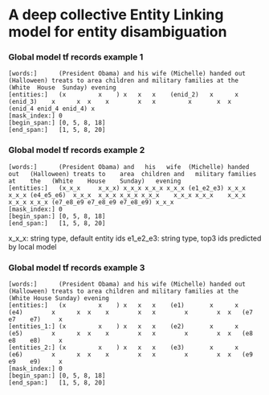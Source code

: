 # A deep collective Entity Linking model for entity disambiguation

### Global model tf records example 1
```
[words:]      (President Obama) and his wife (Michelle) handed out (Halloween) treats to area children and military families at the (White  House  Sunday) evening
[entities:]   (x         x    ) x   x   x    (enid_2)   x      x   (enid_3)    x      x  x    x        x   x         x       x  x   (enid_4 enid_4 enid_4) x
[mask_index:] 0
[begin_span:] [0, 5, 8, 18]
[end_span:]   [1, 5, 8, 20]
```

### Global model tf records example 2
```
[words:]      (President Obama) and   his   wife  (Michelle) handed out   (Halloween) treats to    area  children and   military families at    the   (White    House    Sunday)   evening
[entities:]   (x_x_x     x_x_x) x_x_x x_x_x x_x_x (e1_e2_e3) x_x_x  x_x_x (e4_e5_e6)  x_x_x  x_x_x x_x_x x_x_x    x_x_x x_x_x    x_x_x    x_x_x x_x_x (e7_e8_e9 e7_e8_e9 e7_e8_e9) x_x_x
[mask_index:] 0
[begin_span:] [0, 5, 8, 18]
[end_span:]   [1, 5, 8, 20]
```
x_x_x: string type, default entity ids
e1_e2_e3: string type, top3 ids predicted by local model

### Global model tf records example 3
```
[words:]      (President Obama) and his wife (Michelle) handed out   (Halloween) treats to area children and military families at the (White House Sunday) evening
[entities:]   (x         x    ) x   x   x    (e1)       x      x     (e4)        x      x  x    x        x   x        x        x  x   (e7    e7    e7)     x
[entities_1:] (x         x    ) x   x   x    (e2)       x      x     (e5)        x      x  x    x        x   x        x        x  x   (e8    e8    e8)     x
[entities_2:] (x         x    ) x   x   x    (e3)       x      x     (e6)        x      x  x    x        x   x        x        x  x   (e9    e9    e9)     x
[mask_index:] 0
[begin_span:] [0, 5, 8, 18]
[end_span:]   [1, 5, 8, 20]
```
